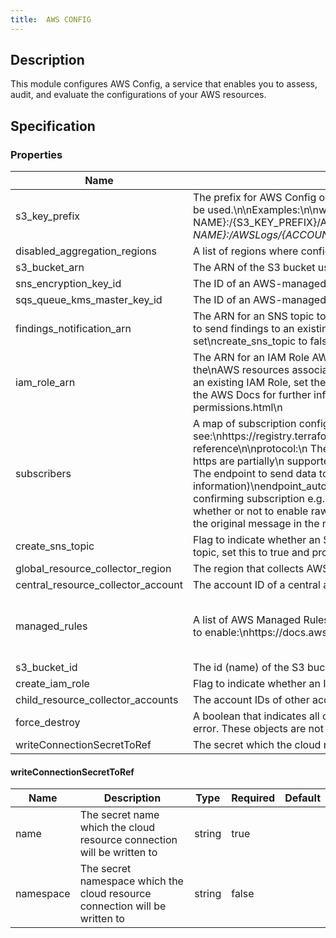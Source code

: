 ```yaml
---
title:  AWS CONFIG
---
```


## Description

This module configures AWS Config, a service that enables you to assess, audit, and evaluate the configurations of your AWS resources.

## Specification


### Properties

 Name | Description | Type | Required | Default 
 ------------ | ------------- | ------------- | ------------- | ------------- 
 s3_key_prefix | The prefix for AWS Config objects stored in the the S3 bucket. If this variable is set to null, the default, no\nprefix will be used.\n\nExamples:\n\nwith prefix:    {S3_BUCKET NAME}:/{S3_KEY_PREFIX}/AWSLogs/{ACCOUNT_ID}/Config/*.\nwithout prefix: {S3_BUCKET NAME}:/AWSLogs/{ACCOUNT_ID}/Config/*.\n | string | false |  
 disabled_aggregation_regions | A list of regions where config aggregation is disabled | list(string) | false |  
 s3_bucket_arn | The ARN of the S3 bucket used to store the configuration history | string | true |  
 sns_encryption_key_id | The ID of an AWS-managed customer master key (CMK) for Amazon SNS or a custom CMK. | string | false |  
 sqs_queue_kms_master_key_id | The ID of an AWS-managed customer master key (CMK) for Amazon SQS Queue or a custom CMK | string | false |  
 findings_notification_arn | The ARN for an SNS topic to send findings notifications to. This is only used if create_sns_topic is false.\nIf you want to send findings to an existing SNS topic, set the value of this to the ARN of the existing topic and set\ncreate_sns_topic to false.\n | string | false |  
 iam_role_arn | The ARN for an IAM Role AWS Config uses to make read or write requests to the delivery channel and to describe the\nAWS resources associated with the account. This is only used if create_iam_role is false.\n\nIf you want to use an existing IAM Role, set the value of this to the ARN of the existing topic and set\ncreate_iam_role to false.\n\nSee the AWS Docs for further information:\nhttp://docs.aws.amazon.com/config/latest/developerguide/iamrole-permissions.html\n | string | false |  
 subscribers | A map of subscription configurations for SNS topics\n\nFor more information, see:\nhttps://registry.terraform.io/providers/hashicorp/aws/latest/docs/resources/sns_topic_subscription#argument-reference\n\nprotocol:\n  The protocol to use. The possible values for this are: sqs, sms, lambda, application. (http or https are partially\n  supported, see link) (email is an option but is unsupported in terraform, see link).\nendpoint:\n  The endpoint to send data to, the contents will vary with the protocol. (see link for more information)\nendpoint_auto_confirms (Optional):\n  Boolean indicating whether the end point is capable of auto confirming subscription e.g., PagerDuty. Default is\n  false\nraw_message_delivery (Optional):\n  Boolean indicating whether or not to enable raw message delivery (the original message is directly passed, not wrapped in JSON with the original message in the message property). Default is false.\n | map(any) | false |  
 create_sns_topic | Flag to indicate whether an SNS topic should be created for notifications\nIf you want to send findings to a new SNS topic, set this to true and provide a valid configuration for subscribers\n | bool | false |  
 global_resource_collector_region | The region that collects AWS Config data for global resources such as IAM | string | true |  
 central_resource_collector_account | The account ID of a central account that will aggregate AWS Config from other accounts | string | false |  
 managed_rules | A list of AWS Managed Rules that should be enabled on the account.\n\nSee the following for a list of possible rules to enable:\nhttps://docs.aws.amazon.com/config/latest/developerguide/managed-rules-by-aws-config.html\n | map(object({\n    description      = string\n    identifier       = string\n    input_parameters = any\n    tags             = map(string)\n    enabled          = bool\n  })) | false |  
 s3_bucket_id | The id (name) of the S3 bucket used to store the configuration history | string | true |  
 create_iam_role | Flag to indicate whether an IAM Role should be created to grant the proper permissions for AWS Config | bool | false |  
 child_resource_collector_accounts | The account IDs of other accounts that will send their AWS Configuration to this account | set(string) | false |  
 force_destroy | A boolean that indicates all objects should be deleted from the bucket so that the bucket can be destroyed without error. These objects are not recoverable | bool | false |  
 writeConnectionSecretToRef | The secret which the cloud resource connection will be written to | [writeConnectionSecretToRef](#writeConnectionSecretToRef) | false |  


#### writeConnectionSecretToRef

 Name | Description | Type | Required | Default 
 ------------ | ------------- | ------------- | ------------- | ------------- 
 name | The secret name which the cloud resource connection will be written to | string | true |  
 namespace | The secret namespace which the cloud resource connection will be written to | string | false |  
